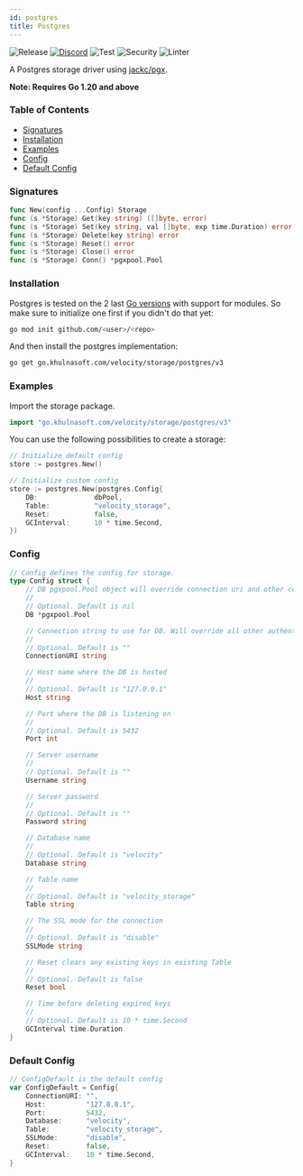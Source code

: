 ```yaml
---
id: postgres
title: Postgres
---
```


![Release](https://img.shields.io/github/v/tag/khulnasoft/storage?filter=postgres*)
[![Discord](https://img.shields.io/discord/704680098577514527?style=flat&label=%F0%9F%92%AC%20discord&color=00ACD7)](https://khulnasoft.com/discord)
![Test](https://img.shields.io/github/actions/workflow/status/khulnasoft/storage/test-postgres.yml?label=Tests)
![Security](https://img.shields.io/github/actions/workflow/status/khulnasoft/storage/gosec.yml?label=Security)
![Linter](https://img.shields.io/github/actions/workflow/status/khulnasoft/storage/linter.yml?label=Linter)

A Postgres storage driver using [jackc/pgx](https://github.com/jackc/pgx).

**Note: Requires Go 1.20 and above**

### Table of Contents
- [Signatures](#signatures)
- [Installation](#installation)
- [Examples](#examples)
- [Config](#config)
- [Default Config](#default-config)

### Signatures
```go
func New(config ...Config) Storage
func (s *Storage) Get(key string) ([]byte, error)
func (s *Storage) Set(key string, val []byte, exp time.Duration) error
func (s *Storage) Delete(key string) error
func (s *Storage) Reset() error
func (s *Storage) Close() error
func (s *Storage) Conn() *pgxpool.Pool
```
### Installation
Postgres is tested on the 2 last [Go versions](https://golang.org/dl/) with support for modules. So make sure to initialize one first if you didn't do that yet:
```bash
go mod init github.com/<user>/<repo>
```
And then install the postgres implementation:
```bash
go get go.khulnasoft.com/velocity/storage/postgres/v3
```

### Examples
Import the storage package.
```go
import "go.khulnasoft.com/velocity/storage/postgres/v3"
```

You can use the following possibilities to create a storage:
```go
// Initialize default config
store := postgres.New()

// Initialize custom config
store := postgres.New(postgres.Config{
    DB:              dbPool,
    Table:           "velocity_storage",
    Reset:           false,
    GCInterval:      10 * time.Second,
})
```

### Config
```go
// Config defines the config for storage.
type Config struct {
    // DB pgxpool.Pool object will override connection uri and other connection fields
    //
    // Optional. Default is nil
    DB *pgxpool.Pool

    // Connection string to use for DB. Will override all other authentication values if used
    //
    // Optional. Default is ""
    ConnectionURI string

    // Host name where the DB is hosted
    //
    // Optional. Default is "127.0.0.1"
    Host string

    // Port where the DB is listening on
    //
    // Optional. Default is 5432
    Port int

    // Server username
    //
    // Optional. Default is ""
    Username string

    // Server password
    //
    // Optional. Default is ""
    Password string

    // Database name
    //
    // Optional. Default is "velocity"
    Database string

    // Table name
    //
    // Optional. Default is "velocity_storage"
    Table string

    // The SSL mode for the connection
    //
    // Optional. Default is "disable"
    SSLMode string

    // Reset clears any existing keys in existing Table
    //
    // Optional. Default is false
    Reset bool

    // Time before deleting expired keys
    //
    // Optional. Default is 10 * time.Second
    GCInterval time.Duration
}
```

### Default Config
```go
// ConfigDefault is the default config
var ConfigDefault = Config{
    ConnectionURI: "",
    Host:          "127.0.0.1",
    Port:          5432,
    Database:      "velocity",
    Table:         "velocity_storage",
    SSLMode:       "disable",
    Reset:         false,
    GCInterval:    10 * time.Second,
}
```
